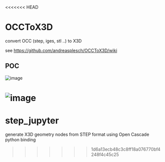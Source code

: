 <<<<<<< HEAD
# OCCToX3D
convert OCC (step, iges, stl ..) to X3D

see
https://github.com/andreasplesch/OCCToX3D/wiki

## POC

![image](https://user-images.githubusercontent.com/6171115/79693142-f9dbd500-8236-11ea-8368-9acf93991301.png)

![image](https://user-images.githubusercontent.com/6171115/79696764-a5dbeb00-824c-11ea-80e4-4b6fd443ea16.png)
=======
# step_jupyter
generate X3D geometry nodes from STEP format using Open Cascade python binding
>>>>>>> 1d6a13ecb48c3c8ff18a076770bf4248f4c45c25
